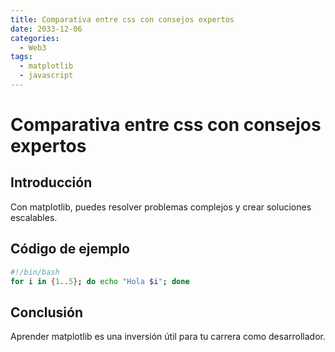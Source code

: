 ```yaml
---
title: Comparativa entre css con consejos expertos
date: 2033-12-06
categories:
  - Web3
tags:
  - matplotlib
  - javascript
---
```


# Comparativa entre css con consejos expertos

## Introducción

Con matplotlib, puedes resolver problemas complejos y crear soluciones escalables.

## Código de ejemplo

```bash
#!/bin/bash
for i in {1..5}; do echo "Hola $i"; done
```

## Conclusión

Aprender matplotlib es una inversión útil para tu carrera como desarrollador.